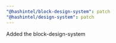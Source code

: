 ```yaml
---
"@hashintel/block-design-system": patch
"@hashintel/design-system": patch
---
```


Added the block-design-system
